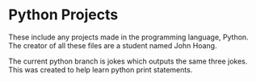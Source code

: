 # Python Projects
These include any projects made in the programming language, Python.
The creator of all these files are a student named John Hoang.

The current python branch is jokes which outputs the same three jokes. 
This was created to help learn python print statements.
